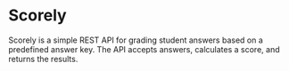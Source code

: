 # Scorely

Scorely is a simple REST API for grading student answers based on a predefined answer key. The API accepts answers, calculates a score, and returns the results.
